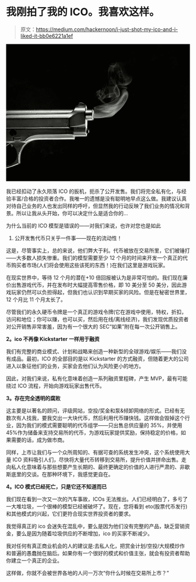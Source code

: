 # 我刚拍了我的 ICO。我喜欢这样。

> 原文：<https://medium.com/hackernoon/i-just-shot-my-ico-and-i-liked-it-bb0e6221a1ef>

![](img/f3e5b3b36006409c58022d799ef7783e.png)

我已经扣动了永久陨落 ICO 的扳机，扼杀了公开发售。我们将完全私有化，与经验丰富/合格的投资者合作。我唯一的遗憾是没有聪明地早点这么做。我建议认真对待自己业务的人也发出同样的呼吁，但显然我的行动反映了我们业务的情况和背景。所以让我从头开始，你可以决定什么是适合你的…

为什么当前的 ICO 模型是错误的——对我们来说，也许对您也是如此

1.  公开发售代币只关乎一件事——现在的流动性！

这是，尽管事实上，总的来说，他们弊大于利。代币被放在交易所里，它们被锤打——大多数人损失惨重。我们的模型需要至少 12 个月的时间来开发一个真正的代币购买者市场(人们将会使用这些该死的东西！)在我们这里是游戏玩家。

在现实世界中，等待 12 个月的潜在+10 倍回报被认为是非常可怕的。我们现在廉价出售游戏代币，并在发布时大幅提高零售价格，即 10 美分至 50 美分，因此游戏玩家仍然可以负担得起，但我们也认识到早期买家的风险。但是在秘密世界里，12 个月比 11 个月太长了。

尽管我们的永久硬币令牌是一个真正的游戏令牌(它在游戏中使用，特权，折扣，访问和地位；你可以赚，也可以买，然后用在线/离线经济)，我们发现优质投资者对公开销售非常害羞，因为有一个很大的 SEC“如果”附在每一次公开销售上。

**2。ico 不再像 Kickstarter 一样用于融资**

我们有完整的商业模式、计划和战略来创造一种新型的全球游戏/娱乐——我们没有成品。最初，ICO 的全部目的是以 Kickstarter 的方式融资，但随着更大的公司进入以象征他们的业务，买家会去他们认为风险更小的地方。

因此，对我们来说，私有化意味着创造一系列融资里程碑，产生 MVP，最有可能绕过 ICO 流程，开始向游戏玩家出售代币。

**3。存在完全透明的腐败**

这主要是以著名的顾问，评级网站，空投/奖金和泵&倾卸网络的形式。已经有无数次有人找我，要我交出一大块代币，然后利用代币赚快钱。这样做会毁掉这个行业，因为我们的模式需要聪明的代币组学——只出售总供应量的 35%，并使用 45%作为储备来支持交易所的代币，为游戏玩家提供奖励，保持稳定的价格，如果需要的话，成为做市商。

同样，上市让我们与一个众所周知的、有据可查的系统发生冲突，这个系统使用大量 ICO 资料吸引人们，尽快将大量代币转移到交易所，提升价值并拼命出售。走向私人化意味着与那些想要产生长期的、最终更确定的价值的人进行严肃的、非歇斯底里的交谈。在那种环境下，我感觉更自在。

**4。ICO 模式已经死亡，只是它还不知道而已**

我们现在看到一次又一次的汽车事故，ICOs 无法推出。人们已经明白了，多亏了一大堆垃圾，一个很棒的模型已经被破坏了。现在，您将看到 eto(股票代币发行)和其他模式的兴起，它们更符合现实世界投资者的要求。

我觉得真正的 ico 会迷失在混乱中，要么是因为他们没有完整的产品，缺乏营销资金，要么是因为随着垃圾供应的不断增加，ico 的买家不断减少。

我对任何有真正商业机会的人的建议是:去私人化，把赏金计划/空投/大规模炒作和普遍的愚蠢抛在脑后。如果你有一个很好的模式和价值主张，就会有投资者帮助你建立一个真正的企业。

这样做，你就不会被世界各地的人问一万次“你什么时候在交易所上市？”